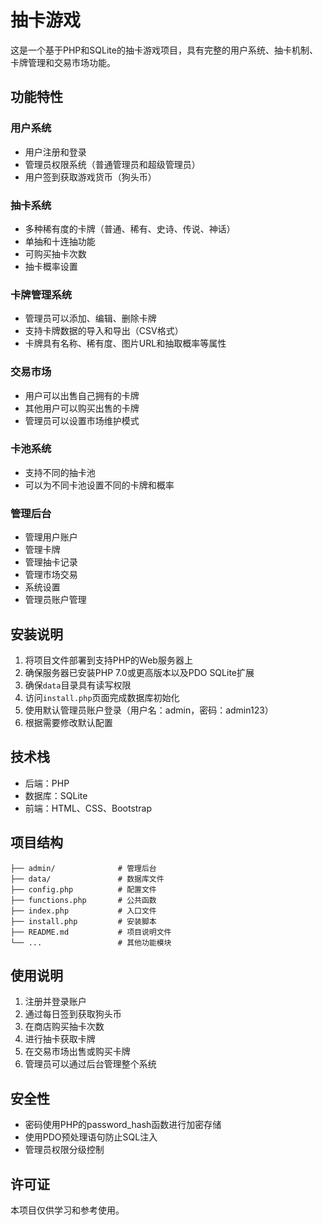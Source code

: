 # 抽卡游戏

这是一个基于PHP和SQLite的抽卡游戏项目，具有完整的用户系统、抽卡机制、卡牌管理和交易市场功能。

## 功能特性

### 用户系统
- 用户注册和登录
- 管理员权限系统（普通管理员和超级管理员）
- 用户签到获取游戏货币（狗头币）

### 抽卡系统
- 多种稀有度的卡牌（普通、稀有、史诗、传说、神话）
- 单抽和十连抽功能
- 可购买抽卡次数
- 抽卡概率设置

### 卡牌管理系统
- 管理员可以添加、编辑、删除卡牌
- 支持卡牌数据的导入和导出（CSV格式）
- 卡牌具有名称、稀有度、图片URL和抽取概率等属性

### 交易市场
- 用户可以出售自己拥有的卡牌
- 其他用户可以购买出售的卡牌
- 管理员可以设置市场维护模式

### 卡池系统
- 支持不同的抽卡池
- 可以为不同卡池设置不同的卡牌和概率

### 管理后台
- 管理用户账户
- 管理卡牌
- 管理抽卡记录
- 管理市场交易
- 系统设置
- 管理员账户管理

## 安装说明

1. 将项目文件部署到支持PHP的Web服务器上
2. 确保服务器已安装PHP 7.0或更高版本以及PDO SQLite扩展
3. 确保`data`目录具有读写权限
4. 访问`install.php`页面完成数据库初始化
5. 使用默认管理员账户登录（用户名：admin，密码：admin123）
6. 根据需要修改默认配置

## 技术栈

- 后端：PHP
- 数据库：SQLite
- 前端：HTML、CSS、Bootstrap

## 项目结构

```
├── admin/              # 管理后台
├── data/               # 数据库文件
├── config.php          # 配置文件
├── functions.php       # 公共函数
├── index.php           # 入口文件
├── install.php         # 安装脚本
├── README.md           # 项目说明文件
└── ...                 # 其他功能模块
```

## 使用说明

1. 注册并登录账户
2. 通过每日签到获取狗头币
3. 在商店购买抽卡次数
4. 进行抽卡获取卡牌
5. 在交易市场出售或购买卡牌
6. 管理员可以通过后台管理整个系统

## 安全性

- 密码使用PHP的password_hash函数进行加密存储
- 使用PDO预处理语句防止SQL注入
- 管理员权限分级控制

## 许可证

本项目仅供学习和参考使用。